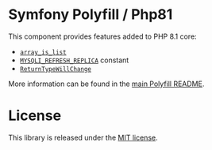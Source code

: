 # Symfony Polyfill / Php81

This component provides features added to PHP 8.1 core:

-   [`array_is_list`](https://php.net/array_is_list)
-   [`MYSQLI_REFRESH_REPLICA`](https://www.php.net/manual/en/mysqli.constants.php#constantmysqli-refresh-replica) constant
-   [`ReturnTypeWillChange`](https://wiki.php.net/rfc/internal_method_return_types)

More information can be found in the
[main Polyfill README](https://github.com/symfony/polyfill/blob/master/README.md).

# License

This library is released under the [MIT license](LICENSE).
